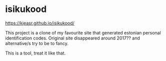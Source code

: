# isikukood

https://kjeasr.github.io/isikukood/

This project is a clone of my favourite site that generated estonian personal identification codes. Original site disappeared around 2017?? and alternative/s try 
to be to fancy.

This is a tool, treat it like that.
